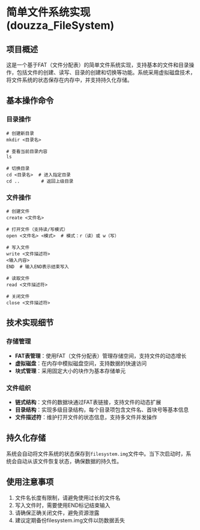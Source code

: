 # 简单文件系统实现 (douzza_FileSystem)

## 项目概述
这是一个基于FAT（文件分配表）的简单文件系统实现，支持基本的文件和目录操作，包括文件的创建、读写、目录的创建和切换等功能。系统采用虚拟磁盘技术，将文件系统的状态保存在内存中，并支持持久化存储。

## 基本操作命令

### 目录操作
```
# 创建新目录
mkdir <目录名>

# 查看当前目录内容
ls

# 切换目录
cd <目录名>  # 进入指定目录
cd ..        # 返回上级目录
```

### 文件操作
```
# 创建文件
create <文件名>

# 打开文件（支持读/写模式）
open <文件名> <模式>  # 模式：r（读）或 w（写）

# 写入文件
write <文件描述符>
<输入内容>
END  # 输入END表示结束写入

# 读取文件
read <文件描述符>

# 关闭文件
close <文件描述符>
```

## 技术实现细节

### 存储管理
- **FAT表管理**：使用FAT（文件分配表）管理存储空间，支持文件的动态增长
- **虚拟磁盘**：在内存中模拟磁盘空间，支持数据的快速访问
- **块式管理**：采用固定大小的块作为基本存储单元

### 文件组织
- **链式结构**：文件的数据块通过FAT表链接，支持文件的动态扩展
- **目录结构**：实现多级目录结构，每个目录项包含文件名、首块号等基本信息
- **文件描述符**：维护打开文件的状态信息，支持多文件并发操作

## 持久化存储
系统会自动将文件系统的状态保存到`filesystem.img`文件中。当下次启动时，系统会自动从该文件恢复状态，确保数据的持久性。

## 使用注意事项
1. 文件名长度有限制，请避免使用过长的文件名
2. 写入文件时，需要使用END标记结束输入
3. 请确保正确关闭文件，避免资源泄露
4. 建议定期备份filesystem.img文件以防数据丢失

